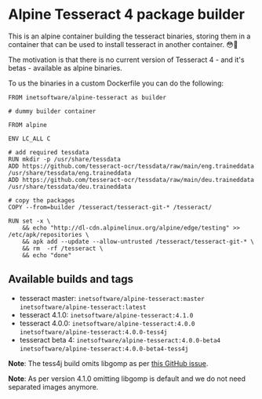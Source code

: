 # Alpine Tesseract 4 package builder

This is an alpine container building the tesseract binaries, storing them in a container that can be used to install tesseract in another container. 😳🎉

The motivation is that there is no current version of Tesseract 4 - and it's betas - available as alpine binaries.

To us the binaries in a custom Dockerfile you can do the following:

    FROM inetsoftware/alpine-tesseract as builder

    # dummy builder container

    FROM alpine

    ENV LC_ALL C

    # add required tessdata
    RUN mkdir -p /usr/share/tessdata
    ADD https://github.com/tesseract-ocr/tessdata/raw/main/eng.traineddata /usr/share/tessdata/eng.traineddata
    ADD https://github.com/tesseract-ocr/tessdata/raw/main/deu.traineddata /usr/share/tessdata/deu.traineddata

    # copy the packages
    COPY --from=builder /tesseract/tesseract-git-* /tesseract/

    RUN set -x \
        && echo "http://dl-cdn.alpinelinux.org/alpine/edge/testing" >> /etc/apk/repositories \
        && apk add --update --allow-untrusted /tesseract/tesseract-git-* \
        && rm  -rf /tesseract \
        && echo "done"

## Available builds and tags

  * tesseract master: `inetsoftware/alpine-tesseract:master` `inetsoftware/alpine-tesseract:latest`
  * tesseract 4.1.0: `inetsoftware/alpine-tesseract:4.1.0`
  * tesseract 4.0.0: `inetsoftware/alpine-tesseract:4.0.0` `inetsoftware/alpine-tesseract:4.0.0-tess4j`
  * tesseract beta 4: `inetsoftware/alpine-tesseract:4.0.0-beta4` `inetsoftware/alpine-tesseract:4.0.0-beta4-tess4j`

**Note**: The tess4j build omits libgomp as per [this GitHub issue](https://github.com/tesseract-ocr/tesseract/issues/1860).

**Note**: As per version 4.1.0 omitting libgomp is default and we do not need separated images anymore.
